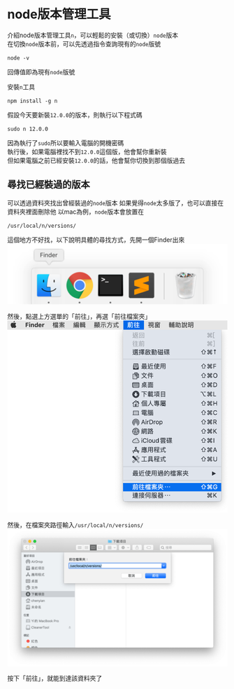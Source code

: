 # node版本管理工具

介紹node版本管理工具`n`，可以輕鬆的安裝（或切換）`node`版本  
在切換`node`版本前，可以先透過指令查詢現有的`node`版號

```
node -v
```

回傳值即為現有`node`版號

安裝`n`工具

```
npm install -g n
```

假設今天要新裝`12.0.0`的版本，則執行以下程式碼

```
sudo n 12.0.0
```

因為執行了`sudo`所以要輸入電腦的開機密碼  
執行後，如果電腦裡找不到`12.0.0`這個版，他會幫你重新裝  
但如果電腦之前已經安裝`12.0.0`的話，他會幫你切換到那個版過去

## 尋找已經裝過的版本

可以透過資料夾找出曾經裝過的`node`版本
如果覺得`node`太多版了，也可以直接在資料夾裡面刪除他 以mac為例，`node`版本會放置在

```
/usr/local/n/versions/
```

這個地方不好找，以下說明具體的尋找方式，先開一個Finder出來
![](https://raw.githubusercontent.com/ianchen0419/notes/master/img/node版本管理工具/01.png)


然後，點選上方選單的「前往」，再選「前往檔案夾」
![](https://raw.githubusercontent.com/ianchen0419/notes/master/img/node版本管理工具/02.png)

然後，在檔案夾路徑輸入`/usr/local/n/versions/`
![](https://raw.githubusercontent.com/ianchen0419/notes/master/img/node版本管理工具/03.png)

按下「前往」，就能到達該資料夾了




